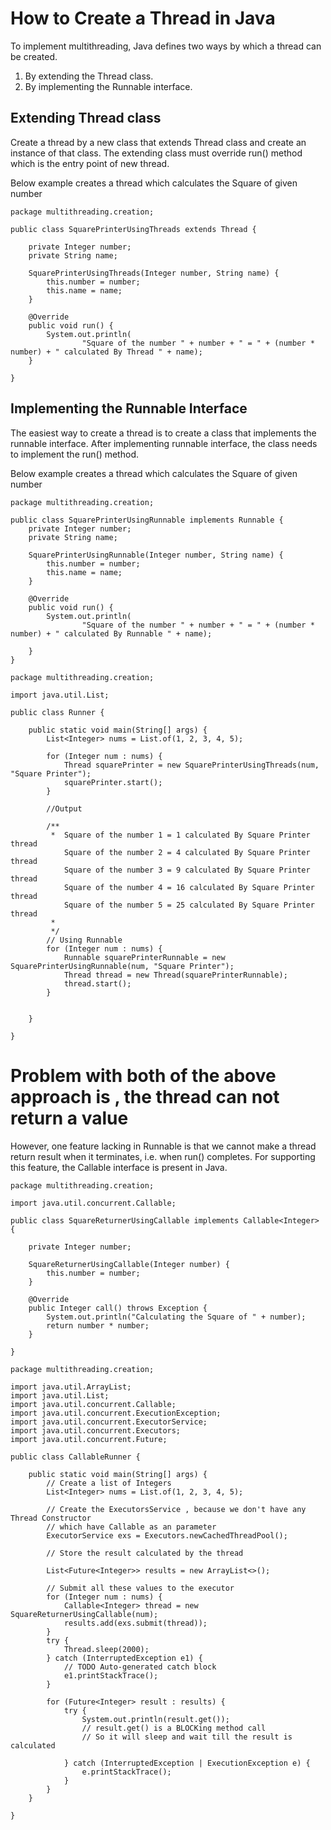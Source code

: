 # How to Create a Thread in Java

To implement multithreading, Java defines two ways by which a thread can be created.

1. By extending the Thread class.
2. By implementing the Runnable interface.

## Extending Thread class

Create a thread by a new class that extends Thread class and create an instance of that class. 
The extending class must override run() method which is the entry point of new thread.

Below example creates a thread which calculates the Square of given number

```
package multithreading.creation;

public class SquarePrinterUsingThreads extends Thread {

	private Integer number;
	private String name;

	SquarePrinterUsingThreads(Integer number, String name) {
		this.number = number;
		this.name = name;
	}

	@Override
	public void run() {
		System.out.println(
				"Square of the number " + number + " = " + (number * number) + " calculated By Thread " + name);
	}

}
```

## Implementing the Runnable Interface

The easiest way to create a thread is to create a class that implements the runnable interface. After implementing runnable interface, the class needs to implement the run() method.

Below example creates a thread which calculates the Square of given number

```
package multithreading.creation;

public class SquarePrinterUsingRunnable implements Runnable {
	private Integer number;
	private String name;

	SquarePrinterUsingRunnable(Integer number, String name) {
		this.number = number;
		this.name = name;
	}

	@Override
	public void run() {
		System.out.println(
				"Square of the number " + number + " = " + (number * number) + " calculated By Runnable " + name);

	}
}

package multithreading.creation;

import java.util.List;

public class Runner {

	public static void main(String[] args) {
		List<Integer> nums = List.of(1, 2, 3, 4, 5);

		for (Integer num : nums) {
			Thread squarePrinter = new SquarePrinterUsingThreads(num, "Square Printer");
			squarePrinter.start();
		}
		
		//Output 
		
		/**
		 * 	Square of the number 1 = 1 calculated By Square Printer thread
		   	Square of the number 2 = 4 calculated By Square Printer thread
			Square of the number 3 = 9 calculated By Square Printer thread
			Square of the number 4 = 16 calculated By Square Printer thread
			Square of the number 5 = 25 calculated By Square Printer thread
		 * 
		 */
		// Using Runnable 
		for (Integer num : nums) {
			Runnable squarePrinterRunnable = new SquarePrinterUsingRunnable(num, "Square Printer");
			Thread thread = new Thread(squarePrinterRunnable);
			thread.start();
		}
		
		
	}

}
```

# Problem with both of the above approach is , the thread can not return a value 

However, one feature lacking in  Runnable is that we cannot make a thread return result when it terminates,
i.e. when run() completes. 
For supporting this feature, the Callable interface is present in Java.

```
package multithreading.creation;

import java.util.concurrent.Callable;

public class SquareReturnerUsingCallable implements Callable<Integer> {

	private Integer number;

	SquareReturnerUsingCallable(Integer number) {
		this.number = number;
	}

	@Override
	public Integer call() throws Exception {
		System.out.println("Calculating the Square of " + number);
		return number * number;
	}

}
```


```
package multithreading.creation;

import java.util.ArrayList;
import java.util.List;
import java.util.concurrent.Callable;
import java.util.concurrent.ExecutionException;
import java.util.concurrent.ExecutorService;
import java.util.concurrent.Executors;
import java.util.concurrent.Future;

public class CallableRunner {

	public static void main(String[] args) {
		// Create a list of Integers
		List<Integer> nums = List.of(1, 2, 3, 4, 5);

		// Create the ExecutorsService , because we don't have any Thread Constructor
		// which have Callable as an parameter
		ExecutorService exs = Executors.newCachedThreadPool();

		// Store the result calculated by the thread

		List<Future<Integer>> results = new ArrayList<>();

		// Submit all these values to the executor
		for (Integer num : nums) {
			Callable<Integer> thread = new SquareReturnerUsingCallable(num);
			results.add(exs.submit(thread));
		}
		try {
			Thread.sleep(2000);
		} catch (InterruptedException e1) {
			// TODO Auto-generated catch block
			e1.printStackTrace();
		}

		for (Future<Integer> result : results) {
			try {
				System.out.println(result.get());
				// result.get() is a BLOCKing method call
				// So it will sleep and wait till the result is calculated

			} catch (InterruptedException | ExecutionException e) {
				e.printStackTrace();
			}
		}
	}

}
```

